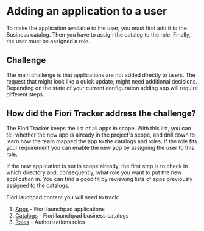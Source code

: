 # Adding an application to a user

To make the application available to the user, you must first add it to the Business catalog. Then you have to assign the catalog to the role. Finally, the user must be assigned a role. 

## Challenge

The main challenge is that applications are not added directly to users. The request that might look like a quick update, might need additional decisions. Depending on the state of your current configuration adding app will require different steps. 

## How did the Fiori Tracker address the challenge?

The Fiori Tracker keeps the list of all apps in scope. With this list, you can tell whether the new app is already in the project's scope, and drill down to learn how the team mapped the app to the catalogs and roles. If the role fits your requirement you can enable the new app by assigning the user to this role.

If the new application is not in scope already, the first step is to check in which directory and, consequently, what role you want to put the new application in. You can find a good fit by reviewing lists of apps previously assigned to the catalogs.

Fiori lauchpad content you will need to track:
1. [Apps](tracked/SPS03/apps.md) - Fiori launchpad applications  
2. [Catalogs](tracked/SPS03/cats.md) - Fiori launchpad business catalogs
3. [Roles](tracked/SPS03/roles.md) - Authorizations roles 